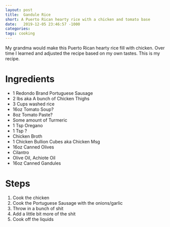 ```yaml
---
layout: post
title:  Gandule Rice
short: A Puerto Rican hearty rice with a chicken and tomato base
date:   2019-12-05 23:46:57 -1000
categories:
tags: cooking
---
```

My grandma would make this Puerto Rican hearty rice fill with chicken. Over time
I learned and adjusted the recipe based on my own tastes. This is my recipe.

# Ingredients
- 1 Redondo Brand Portuguese Sausage
- 2 lbs aka A bunch of Chicken Thighs
- 3 Cups washed rice
- 16oz Tomato Soup?
- 8oz Tomato Paste?
- Some amount of Turmeric
- 1 Tsp Oregano
- 1 Tsp ?
- Chicken Broth
- 1 Chicken Bullion Cubes aka Chicken Msg
- 16oz Canned Olives
- Cilantro
- Olive Oil, Achiote Oil
- 16oz Canned Gandules

# Steps
1. Cook the chicken
2. Cook the Portuguese Sausage with the onions/garlic
3. Throw in a bunch of shit
4. Add a little bit more of the shit
5. Cook off the liquids
